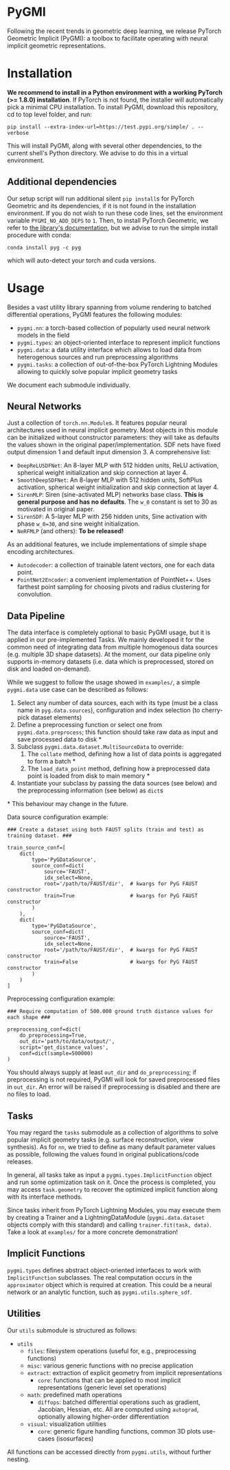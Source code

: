 # PyGMI

Following the recent trends in geometric deep learning, we release PyTorch Geometric Implicit (PyGMI): a toolbox to facilitate operating with neural implicit geometric representations. 

# Installation

**We recommend to install in a Python environment with a working PyTorch (>= 1.8.0) installation**. If PyTorch is not found, the installer will automatically pick a minimal CPU installation. To install PyGMI, download this repository, cd to top level folder, and run:
```
pip install --extra-index-url=https://test.pypi.org/simple/ . --verbose
```
This will install PyGMI, along with several other dependencies, to the current shell's Python directory. We advise to do this in a virtual environment.

## Additional dependencies

Our setup script will run additional silent `pip install`s for PyTorch Geometric and its dependencies, if it is not found in the installation environment. If you do not wish to run these code lines, set the environment variable `PYGMI_NO_ADD_DEPS` to `1`. Then, to install PyTorch Geometric, we refer to [the library's documentation](https://pytorch-geometric.readthedocs.io/en/latest/notes/installation.html), but we advise to run the simple install procedure with conda:
```
conda install pyg -c pyg
```
which will auto-detect your torch and cuda versions.



# Usage

Besides a vast utility library spanning from volume rendering to batched differential operations, PyGMI features the following modules:

* `pygmi.nn`: a torch-based collection of popularly used neural network models in the field
* `pygmi.types`: an object-oriented interface to represent implicit functions
* `pygmi.data`: a data utility interface which allows to load data from heterogenous sources and run preprocessing algorithms
* `pygmi.tasks`: a collection of out-of-the-box PyTorch Lightning Modules allowing to quickly solve popular implicit geometry tasks

We document each submodule individually.

## Neural Networks

Just a collection of `torch.nn.Module`s. It features popular neural architectures used in neural implicit geometry. Most objects in this module can be initialized without constructor parameters: they will take as defaults the values shown in the original paper/implementation. SDF nets have fixed output dimension 1 and default input dimension 3. A comprehensive list:

* `DeepReLUSDFNet`: An 8-layer MLP with 512 hidden units, ReLU activation, spherical weight initialization and skip connection at layer 4. 
* `SmoothDeepSDFNet`: An 8-layer MLP with 512 hidden units, SoftPlus activation, spherical weight initialization and skip connection at layer 4. 
* `SirenMLP`: Siren (sine-activated MLP) networks base class. __This is general purpose and has no defaults__. The `w_0` constant is set to 30 as motivated in original paper.
* `SirenSDF`: A 5-layer MLP with 256 hidden units, Sine activation with phase `w_0=30`, and sine weight initialization.
* `NeRFMLP` (and others): **To be released!**

As an additional features, we include implementations of simple shape encoding architectures.

* `Autodecoder`: a collection of trainable latent vectors, one for each data point.
* `PointNet2Encoder`: a convenient implementation of PointNet++. Uses farthest point sampling for choosing pivots and radius clustering for convolution.


## Data Pipeline

The data interface is completely optional to basic PyGMI usage, but it is applied in our pre-implemented Tasks. We mainly developed it for the common need of integrating data from multiple homogenous data sources (e.g. multiple 3D shape datasets). At the moment, our data pipeline only supports in-memory datasets (i.e. data which is preprocessed, stored on disk and loaded on-demand).

While we suggest to follow the usage showed in `examples/`, a simple `pygmi.data` use case can be described as follows:

1. Select any number of data sources, each with its type (must be a class name in `pyg.data.sources`), configuration and index selection (to cherry-pick dataset elements)
2. Define a preprocessing function or select one from `pygmi.data.preprocess`; this function should take raw data as input and save processed data to disk *
3. Subclass `pygmi.data.dataset.MultiSourceData` to override:
    1. The `collate` method, defining how a list of data points is aggregated to form a batch *
    2. The `load_data_point` method, defining how a preprocessed data point is loaded from disk to main memory *
5. Instantiate your subclass by passing the data sources (see below) and the preprocessing information (see below) as `dict`s


\* This behaviour may change in the future.


Data source configuration example:
```
### Create a dataset using both FAUST splits (train and test) as training dataset. ###

train_source_conf=[
    dict(
        type='PyGDataSource',
        source_conf=dict(
            source='FAUST',
            idx_select=None,
            root='/path/to/FAUST/dir',  # kwargs for PyG FAUST constructor 
            train=True                  # kwargs for PyG FAUST constructor 
        )
    ),
    dict(
        type='PyGDataSource',
        source_conf=dict(
            source='FAUST',
            idx_select=None,
            root='/path/to/FAUST/dir',  # kwargs for PyG FAUST constructor 
            train=False                 # kwargs for PyG FAUST constructor 
        )
    )  
]
```

Preprocessing configuration example:
```
### Require computation of 500.000 ground truth distance values for each shape ###

preprocessing_conf=dict(
    do_preprocessing=True,
    out_dir='path/to/data/output/',
    script='get_distance_values',
    conf=dict(sample=500000)
)
```
You should always supply at least `out_dir` and `do_preprocessing`; if preprocessing is not required, PyGMI will look for saved preprocessed files in `out_dir`. An error will be raised if preprocessing is disabled and there are no files to load.


## Tasks

You may regard the `tasks` submodule as a collection of algorithms to solve popular implicit geometry tasks (e.g. surface reconstruction, view synthesis). 
As for `nn`, we tried to define as many default parameter values as possible, following the values found in original publications/code releases.

In general, all tasks take as input a `pygmi.types.ImplicitFunction` object and run some optimization task on it. Once the process is completed, you may access
`task.geometry` to recover the optimized implicit function along with its interface methods. 

Since tasks inherit from PyTorch Lightning Modules, you may execute them by creating a Trainer and a LightningDataModule (`pygmi.data.dataset` objects comply with this standard)
and calling `trainer.fit(task, data)`. Take a look at `examples/` for a more concrete demonstration!


## Implicit Functions

`pygmi.types` defines abstract object-oriented interfaces to work with `ImplicitFunction` subclasses. The real computation occurs in the `approximator` object which is required at creation. This could be a neural network or an analytic function, such as `pygmi.utils.sphere_sdf`. 



## Utilities

Our `utils` submodule is structured as follows:

* `utils`
    * `files`: filesystem operations (useful for, e.g., preprocessing functions)
    * `misc`: various generic functions with no precise application
    * `extract`: extraction of explicit geometry from implicit representations
        * `core`: functions that can be applied to most implicit representations (generic level set operations)
    * `math`: predefined math operations
        * `diffops`: batched differential operations such as gradient, Jacobian, Hessian, etc. All are computed using `autograd`, optionally allowing higher-order differentiation
    * `visual`: visualization utilities
        * `core`: generic figure handling functions, common 3D plots use-cases (isosurfaces)

All functions can be accessed directly from `pygmi.utils`, without further nesting. 
